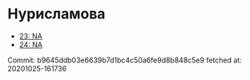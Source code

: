 # Нурисламова
- [23: NA](23.md)
- [24: NA](24.md)

Commit: b9645ddb03e6639b7d1bc4c50a6fe9d8b848c5e9
 fetched at: 20201025-161736
